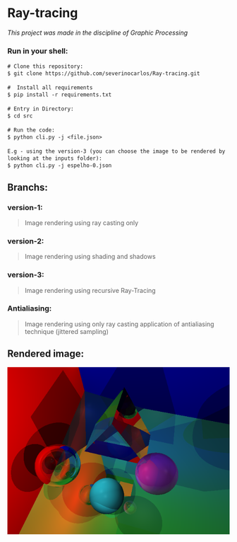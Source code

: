 # Ray-tracing
*This project was made in the discipline of Graphic Processing*

### Run in your shell:
```
# Clone this repository:
$ git clone https://github.com/severinocarlos/Ray-tracing.git

#  Install all requirements
$ pip install -r requirements.txt

# Entry in Directory:
$ cd src

# Run the code:
$ python cli.py -j <file.json>

E.g - using the version-3 (you can choose the image to be rendered by looking at the inputs folder): 
$ python cli.py -j espelho-0.json

```

## Branchs:

### version-1:
<blockquote>Image rendering using ray casting only</blockquote>

### version-2:
<blockquote>Image rendering using shading and shadows</blockquote>
 
### version-3:
<blockquote>Image rendering using recursive Ray-Tracing</blockquote>

### Antialiasing:
<blockquote>Image rendering using only ray casting application of antialiasing technique (jittered sampling)</blockquote>

## Rendered image:
![alt text](https://github.com/severinocarlos/Ray-tracing/blob/main/src/outputs/newton_out.png)

